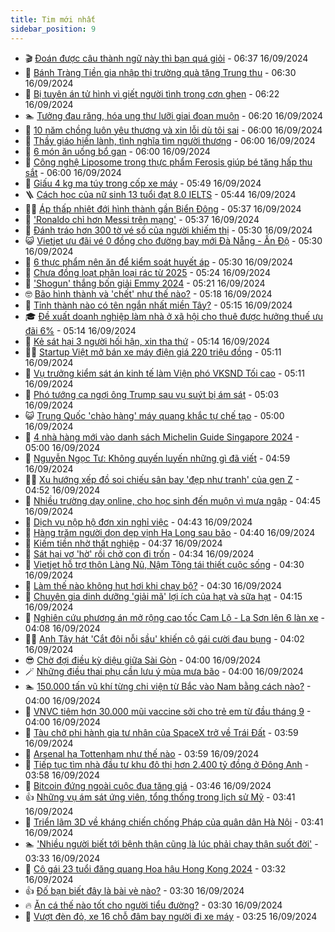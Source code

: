 ```yaml
---
title: Tim mới nhất
sidebar_position: 9
---
```


<!-- vnexpress-tin-moi-nhat:START -->
- 🎬 [Đoán được câu thành ngữ này thì bạn quá giỏi](https://vnexpress.net/doan-duoc-cau-thanh-ngu-nay-thi-ban-qua-gioi-4793343.html) - 06:37 16/09/2024
- 🐎 [Bánh Tràng Tiền gia nhập thị trường quà tặng Trung thu](https://vnexpress.net/banh-trang-tien-gia-nhap-thi-truong-qua-tang-trung-thu-4792829.html) - 06:30 16/09/2024
- 🦍 [Bị tuyên án tử hình vì giết người tình trong cơn ghen](https://vnexpress.net/bi-tuyen-an-tu-hinh-vi-giet-nguoi-tinh-trong-con-ghen-4793404.html) - 06:22 16/09/2024
- 🏊 [Tưởng đau răng, hóa ung thư lưỡi giai đoạn muộn](https://vnexpress.net/tuong-dau-rang-hoa-ung-thu-luoi-giai-doan-muon-4793328.html) - 06:20 16/09/2024
- 🎊 [10 năm chồng luôn yêu thương và xin lỗi dù tôi sai](https://vnexpress.net/10-nam-chong-luon-yeu-thuong-va-xin-loi-du-toi-sai-4793353.html) - 06:00 16/09/2024
- 🎃 [Thầy giáo hiền lành, tình nghĩa tìm người thương](https://vnexpress.net/thay-giao-hien-lanh-tinh-nghia-tim-nguoi-thuong-4793260.html) - 06:00 16/09/2024
- 🧰 [6 món ăn uống bổ gan](https://vnexpress.net/6-mon-an-uong-bo-gan-4793356.html) - 06:00 16/09/2024
- 🔭 [Công nghệ Liposome trong thực phẩm Ferosis giúp bé tăng hấp thu sắt](https://vnexpress.net/cong-nghe-liposome-trong-thuc-pham-ferosis-giup-be-tang-hap-thu-sat-4791085.html) - 06:00 16/09/2024
- 🫶 [Giấu 4 kg ma túy trong cốp xe máy](https://vnexpress.net/giau-4-kg-ma-tuy-trong-cop-xe-may-4793376.html) - 05:49 16/09/2024
- 🪜 [Cách học của nữ sinh 13 tuổi đạt 8.0 IELTS](https://vnexpress.net/cach-hoc-cua-nu-sinh-13-tuoi-dat-8-0-ielts-4792795.html) - 05:44 16/09/2024
- 👨‍🏫 [Áp thấp nhiệt đới hình thành gần Biển Đông](https://vnexpress.net/ap-thap-nhiet-doi-hinh-thanh-gan-bien-dong-4793396.html) - 05:37 16/09/2024
- 🎊 [&#39;Ronaldo chỉ hơn Messi trên mạng&#39;](https://vnexpress.net/ronaldo-chi-hon-messi-tren-mang-4793326.html) - 05:37 16/09/2024
- 🎊 [Đánh tráo hơn 300 tờ vé số của người khiếm thị](https://vnexpress.net/danh-trao-hon-300-to-ve-so-cua-nguoi-khiem-thi-4793368.html) - 05:30 16/09/2024
- 😺 [Vietjet ưu đãi vé 0 đồng cho đường bay mới Đà Nẵng - Ấn Độ](https://vnexpress.net/vietjet-uu-dai-ve-0-dong-cho-duong-bay-moi-da-nang-an-do-4793381.html) - 05:30 16/09/2024
- 🐘 [6 thực phẩm nên ăn để kiểm soát huyết áp](https://vnexpress.net/6-thuc-pham-nen-an-de-kiem-soat-huyet-ap-4793248.html) - 05:30 16/09/2024
- 🌁 [Chưa đồng loạt phân loại rác từ 2025](https://vnexpress.net/chua-dong-loat-phan-loai-rac-tu-2025-4793390.html) - 05:24 16/09/2024
- 🐲 [&#39;Shogun&#39; thắng bốn giải Emmy 2024](https://vnexpress.net/shogun-thang-bon-giai-emmy-2024-4793244.html) - 05:21 16/09/2024
- 🤓 [Bão hình thành và &#39;chết&#39; như thế nào?](https://vnexpress.net/bao-hinh-thanh-va-chet-nhu-the-nao-4793387.html) - 05:18 16/09/2024
- 💪 [Tỉnh thành nào có tên ngắn nhất miền Tây?](https://vnexpress.net/tinh-thanh-nao-co-ten-ngan-nhat-mien-tay-4792029.html) - 05:15 16/09/2024
- 🎓 [Đề xuất doanh nghiệp làm nhà ở xã hội cho thuê được hưởng thuế ưu đãi 6%](https://vnexpress.net/de-xuat-doanh-nghiep-lam-nha-o-xa-hoi-cho-thue-duoc-huong-thue-uu-dai-6-4793256.html) - 05:14 16/09/2024
- 🫣 [Kẻ sát hại 3 người hối hận, xin tha thứ](https://vnexpress.net/ke-sat-hai-3-nguoi-hoi-han-xin-tha-thu-4793374.html) - 05:14 16/09/2024
- 🧑‍💻 [Startup Việt mở bán xe máy điện giá 220 triệu đồng](https://vnexpress.net/startup-viet-mo-ban-xe-may-dien-gia-220-trieu-dong-4793273.html) - 05:11 16/09/2024
- 🐲 [Vụ trưởng kiểm sát án kinh tế làm Viện phó VKSND Tối cao](https://vnexpress.net/vu-truong-kiem-sat-an-kinh-te-lam-vien-pho-vksnd-toi-cao-4793375.html) - 05:11 16/09/2024
- 🌝 [Phó tướng ca ngợi ông Trump sau vụ suýt bị ám sát](https://vnexpress.net/pho-tuong-ca-ngoi-ong-trump-sau-vu-suyt-bi-am-sat-4793279.html) - 05:03 16/09/2024
- 😺 [Trung Quốc &#39;chào hàng&#39; máy quang khắc tự chế tạo](https://vnexpress.net/trung-quoc-chao-hang-may-quang-khac-tu-che-tao-4793270.html) - 05:00 16/09/2024
- 🐎 [4 nhà hàng mới vào danh sách Michelin Guide Singapore 2024](https://vnexpress.net/4-nha-hang-moi-vao-danh-sach-michelin-guide-singapore-2024-4787421.html) - 05:00 16/09/2024
- 🎡 [Nguyễn Ngọc Tư: Không quyến luyến những gì đã viết](https://vnexpress.net/nguyen-ngoc-tu-khong-quyen-luyen-nhung-gi-da-viet-4793276.html) - 04:59 16/09/2024
- 👨‍🏫 [Xu hướng xếp đồ soi chiếu sân bay &#39;đẹp như tranh&#39; của gen Z](https://vnexpress.net/xu-huong-xep-do-soi-chieu-san-bay-dep-nhu-tranh-cua-gen-z-4793166.html) - 04:52 16/09/2024
- 🦆 [Nhiều trường dạy online, cho học sinh đến muộn vì mưa ngập](https://vnexpress.net/nhieu-truong-day-online-cho-hoc-sinh-den-muon-vi-mua-ngap-4793346.html) - 04:45 16/09/2024
- 🚦 [Dịch vụ nộp hộ đơn xin nghỉ việc](https://vnexpress.net/dich-vu-nop-ho-don-xin-nghi-viec-4792515.html) - 04:43 16/09/2024
- 💫 [Hàng trăm người dọn dẹp vịnh Hạ Long sau bão](https://vnexpress.net/hang-tram-nguoi-don-dep-vinh-ha-long-sau-bao-4793258.html) - 04:40 16/09/2024
- 🎉 [Kiếm tiền nhờ thất nghiệp](https://vnexpress.net/kiem-tien-nho-that-nghiep-4793331.html) - 04:37 16/09/2024
- 🌋 [Sát hại vợ &#39;hờ&#39; rồi chở con đi trốn](https://vnexpress.net/sat-hai-vo-ho-roi-cho-con-di-tron-4793336.html) - 04:34 16/09/2024
- 🤖 [Vietjet hỗ trợ thôn Làng Nủ, Nậm Tông tái thiết cuộc sống](https://vnexpress.net/vietjet-ho-tro-thon-lang-nu-nam-tong-tai-thiet-cuoc-song-4793365.html) - 04:30 16/09/2024
- 🦏 [Làm thế nào không hụt hơi khi chạy bộ?](https://vnexpress.net/lam-the-nao-khong-hut-hoi-khi-chay-bo-4793303.html) - 04:30 16/09/2024
- 🦩 [Chuyên gia dinh dưỡng &#39;giải mã&#39; lợi ích của hạt và sữa hạt](https://vnexpress.net/chuyen-gia-dinh-duong-giai-ma-loi-ich-cua-hat-va-sua-hat-4793344.html) - 04:15 16/09/2024
- 👺 [Nghiên cứu phương án mở rộng cao tốc Cam Lộ - La Sơn lên 6 làn xe](https://vnexpress.net/nghien-cuu-phuong-an-mo-rong-cao-toc-cam-lo-la-son-len-6-lan-xe-4793305.html) - 04:08 16/09/2024
- 🧑‍🏫 [Anh Tây hát &#39;Cắt đôi nỗi sầu&#39; khiến cô gái cười đau bụng](https://vnexpress.net/anh-tay-hat-cat-doi-noi-sau-khien-co-gai-cuoi-dau-bung-4793316.html) - 04:02 16/09/2024
- 😎 [Chờ đợi điều kỳ diệu giữa Sài Gòn](https://vnexpress.net/cho-doi-dieu-ky-dieu-giua-sai-gon-4793259.html) - 04:00 16/09/2024
- 🪄 [Những điều thai phụ cần lưu ý mùa mưa bão](https://vnexpress.net/nhung-dieu-thai-phu-can-luu-y-mua-mua-bao-4793302.html) - 04:00 16/09/2024
- 🏊 [150.000 tấn vũ khí từng chi viện từ Bắc vào Nam bằng cách nào?](https://vnexpress.net/150-000-tan-vu-khi-tung-chi-vien-tu-bac-vao-nam-bang-cach-nao-4793269.html) - 04:00 16/09/2024
- 💃 [VNVC tiêm hơn 30.000 mũi vaccine sởi cho trẻ em từ đầu tháng 9](https://vnexpress.net/vnvc-tiem-hon-30-000-mui-vaccine-soi-cho-tre-em-tu-dau-thang-9-4793111.html) - 04:00 16/09/2024
- 🦆 [Tàu chở phi hành gia tư nhân của SpaceX trở về Trái Đất](https://vnexpress.net/tau-cho-phi-hanh-gia-tu-nhan-cua-spacex-tro-ve-trai-dat-4793217.html) - 03:59 16/09/2024
- 🎊 [Arsenal hạ Tottenham như thế nào](https://vnexpress.net/arsenal-ha-tottenham-nhu-the-nao-4793307.html) - 03:59 16/09/2024
- 👺 [Tiếp tục tìm nhà đầu tư khu đô thị hơn 2.400 tỷ đồng ở Đông Anh](https://vnexpress.net/tiep-tuc-tim-nha-dau-tu-khu-do-thi-hon-2-400-ty-dong-o-dong-anh-4793327.html) - 03:58 16/09/2024
- 🎡 [Bitcoin đứng ngoài cuộc đua tăng giá](https://vnexpress.net/bitcoin-bi-bo-lai-trong-cuoc-dua-tang-gia-4793312.html) - 03:46 16/09/2024
- 👍 [Những vụ ám sát ứng viên, tổng thống trong lịch sử Mỹ](https://vnexpress.net/nhung-vu-am-sat-ung-vien-tong-thong-trong-lich-su-my-4769927.html) - 03:41 16/09/2024
- 🐎 [Triển lãm 3D về kháng chiến chống Pháp của quân dân Hà Nội](https://vnexpress.net/trien-lam-3d-ve-khang-chien-chong-phap-cua-quan-dan-ha-noi-4793255.html) - 03:41 16/09/2024
- 🏊 [&#39;Nhiều người biết tới bệnh thận cũng là lúc phải chạy thận suốt đời&#39;](https://vnexpress.net/nhieu-nguoi-biet-toi-benh-than-cung-la-luc-phai-chay-than-suot-doi-4793153.html) - 03:33 16/09/2024
- 🦩 [Cô gái 23 tuổi đăng quang Hoa hậu Hong Kong 2024](https://vnexpress.net/co-gai-23-tuoi-dang-quang-hoa-hau-hong-kong-2024-4793283.html) - 03:32 16/09/2024
- 👍 [Đố bạn biết đây là bài vè nào?](https://vnexpress.net/do-ban-biet-day-la-bai-ve-nao-4791627.html) - 03:30 16/09/2024
- 🔥 [Ăn cá thế nào tốt cho người tiểu đường?](https://vnexpress.net/an-ca-the-nao-tot-cho-nguoi-tieu-duong-4793250.html) - 03:30 16/09/2024
- 💄 [Vượt đèn đỏ, xe 16 chỗ đâm bay người đi xe máy](https://vnexpress.net/vuot-den-do-xe-16-cho-dam-bay-nguoi-di-xe-may-4793309.html) - 03:25 16/09/2024<!-- vnexpress-tin-moi-nhat:END -->
